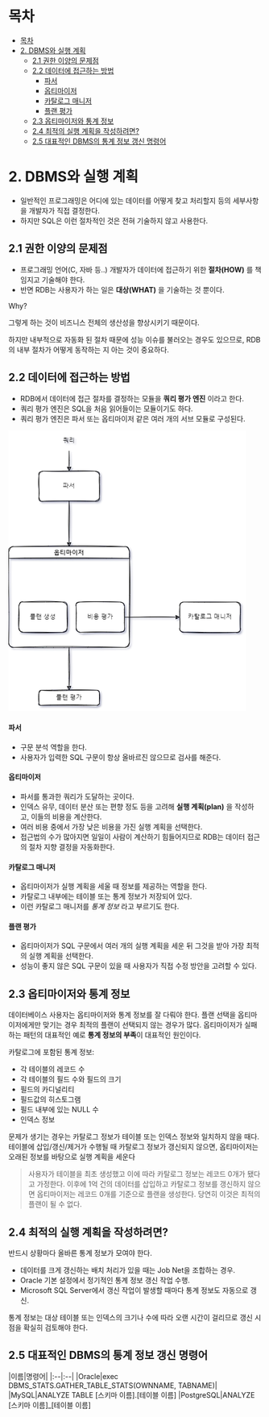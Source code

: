 # 목차

- [목차](#목차)
- [2. DBMS와 실행 계획](#2-dbms와-실행-계획)
    - [2.1 권한 이양의 문제점](#21-권한-이양의-문제점)
    - [2.2 데이터에 접근하는 방법](#22-데이터에-접근하는-방법)
        - [파서](#파서)
        - [옵티마이저](#옵티마이저)
        - [카탈로그 매니저](#카탈로그-매니저)
        - [플랜 평가](#플랜-평가)
    - [2.3 옵티마이저와 통계 정보](#23-옵티마이저와-통계-정보)
    - [2.4 최적의 실행 계획을 작성하려면?](#24-최적의-실행-계획을-작성하려면)
    - [2.5 대표적인 DBMS의 통계 정보 갱신 명령어](#25-대표적인-dbms의-통계-정보-갱신-명령어)

# 2. DBMS와 실행 계획

- 일반적인 프로그래밍은 어디에 있는 데이터를 어떻게 찾고 처리할지 등의 세부사항을 개발자가 직접 결정한다.
- 하지만 SQL은 이런 절차적인 것은 전혀 기술하지 않고 사용한다.

## 2.1 권한 이양의 문제점

- 프로그래밍 언어(C, 자바 등..) 개발자가 데이터에 접근하기 위한 **절차(HOW)** 를 책임지고 기술해야 한다.
- 반면 RDB는 사용자가 하는 일은 **대상(WHAT)** 을 기술하는 것 뿐이다.

Why?

그렇게 하는 것이 비즈니스 전체의 생산성을 향상시키기 때문이다.

하지만 내부적으로 자동화 된 절차 때문에 성능 이슈를 불러오는 경우도 있으므로, RDB의 내부 절차가 어떻게 동작하는 지 아는 것이 중요하다.

## 2.2 데이터에 접근하는 방법

- RDB에서 데이터에 접근 절차를 결정하는 모듈을 **쿼리 평가 엔진** 이라고 한다.
- 쿼리 평가 엔진은 SQL을 처음 읽어들이는 모듈이기도 하다.
- 쿼리 평가 엔진은 파서 또는 옵티마이저 같은 여러 개의 서브 모듈로 구성된다.

![001.png](sql-image/001.png)

#### 파서

- 구문 분석 역할을 한다.
- 사용자가 입력한 SQL 구문이 항상 올바르진 않으므로 검사를 해준다.

#### 옵티마이저

- 파서를 통과한 쿼리가 도달하는 곳이다.
- 인덱스 유무, 데이터 분산 또는 편향 정도 등을 고려해 **실행 계획(plan)** 을 작성하고, 이들의 비용을 계산한다.
- 여러 비용 중에서 가장 낮은 비용을 가진 실행 계획을 선택한다.
- 접근법의 수가 많아지면 일일이 사람이 계산하기 힘들어지므로 RDB는 데이터 접근의 절차 지향 결정을 자동화한다.

#### 카탈로그 매니저

- 옵티마이저가 실행 계획을 세울 때 정보를 제공하는 역할을 한다.
- 카탈로그 내부에는 테이블 또는 통계 정보가 저장되어 있다.
- 이런 카탈로그 매니저를 _통계 정보_ 라고 부르기도 한다.

#### 플랜 평가

- 옵티마이저가 SQL 구문에서 여러 개의 실행 계획을 세운 뒤 그것을 받아 가장 최적의 실행 계획을 선택한다.
- 성능이 좋지 않은 SQL 구문이 있을 때 사용자가 직접 수정 방안을 고려할 수 있다.

## 2.3 옵티마이저와 통계 정보

데이터베이스 사용자는 옵티마이저와 통계 정보를 잘 다뤄야 한다. 플랜 선택을 옵티마이저에게만 맞기는 경우 최적의 플랜이 선택되지 않는 경우가 많다. 옵티마이저가 실패하는 패턴의
대표적인 예로 **통계 정보의 부족**이 대표적인 원인이다.

카탈로그에 포함된 통계 정보:

- 각 테이블의 레코드 수
- 각 테이블의 필드 수와 필드의 크기
- 필드의 카디널리티
- 필드값의 히스토그램
- 필드 내부에 있는 NULL 수
- 인덱스 정보

문제가 생기는 경우는 카탈로그 정보가 테이블 또는 인덱스 정보와 일치하지 않을 때다. 테이블에 삽입/갱신/제거가 수행될 때 카탈로그 정보가 갱신되지 않으면, 옵티마이저는 오래된
정보를 바탕으로 실행 계획을 세운다

> 사용자가 테이블을 최초 생성했고 이에 따라 카탈로그 정보는 레코드 0개가 됐다고 가정한다.
> 이후에 1억 건의 데이터를 삽입하고 카탈로그 정보를 갱신하지 않으면 옵티마이저는 레코드 0개를 기준으로
> 플랜을 생성한다. 당연히 이것은 최적의 플랜이 될 수 없다.

## 2.4 최적의 실행 계획을 작성하려면?

반드시 상황마다 올바른 통계 정보가 모여야 한다.

- 데이터를 크게 갱신하는 배치 처리가 있을 때는 Job Net을 조합하는 경우.
- Oracle 기본 설정에서 정기적인 통계 정보 갱신 작업 수행.
- Microsoft SQL Server에서 갱신 작업이 발생할 때마다 통계 정보도 자동으로 갱신.

통계 정보는 대상 테이블 또는 인덱스의 크기나 수에 따라 오랜 시간이 걸리므로 갱신 시점을 확실히 검토해야 한다.

## 2.5 대표적인 DBMS의 통계 정보 갱신 명령어

|이름|명령어| |:--|:--| |Oracle|exec DBMS_STATS.GATHER_TABLE_STATS(OWNNAME, TABNAME)| |MySQL|ANALYZE
TABLE [스키마 이름].[테이블 이름]
|PostgreSQL|ANALYZE [스키마 이름]_[테이블 이름]



